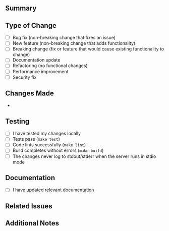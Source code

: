 ## Summary

<!-- Brief description of the changes made in this PR. -->

## Type of Change

- [ ] Bug fix (non-breaking change that fixes an issue)
- [ ] New feature (non-breaking change that adds functionality)
- [ ] Breaking change (fix or feature that would cause existing functionality to change)
- [ ] Documentation update
- [ ] Refactoring (no functional changes)
- [ ] Performance improvement
- [ ] Security fix

## Changes Made

- <!-- List the main changes made in this PR. -->

## Testing

- [ ] I have tested my changes locally
- [ ] Tests pass (`make test`)
- [ ] Code lints successfully (`make lint`)
- [ ] Build completes without errors (`make build`)
- [ ] The changes never log to stdout/stderr when the server runs in stdio mode

## Documentation

- [ ] I have updated relevant documentation

## Related Issues

<!-- Fixes # -->

## Additional Notes

<!-- Any additional information, deployment notes, or considerations -->
